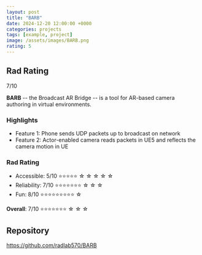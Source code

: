 ```yaml
---
layout: post
title: "BARB"
date: 2024-12-20 12:00:00 +0000
categories: projects
tags: [example, project]
image: /assets/images/BARB.png
rating: 5
---
```


## Rad Rating
7/10

**BARB** -- the Broadcast AR Bridge -- is a tool for AR-based camera authoring in virtual environments.

### Highlights
- Feature 1: Phone sends UDP packets up to broadcast on network
- Feature 2: Actor-enabled camera reads packets in UE5 and reflects the camera motion in UE

### Rad Rating

* Accessible:   5/10 ⭐⭐⭐⭐⭐ ☆ ☆ ☆ ☆ ☆ 
* Reliability:  7/10 ⭐⭐⭐⭐⭐⭐⭐ ☆ ☆ ☆ 
* Fun:          8/10 ⭐⭐⭐⭐⭐⭐⭐⭐⭐ ☆  

**Overall**: 7/10 ⭐⭐⭐⭐⭐⭐⭐ ☆ ☆ ☆ 

## Repository
https://github.com/radlab570/BARB
